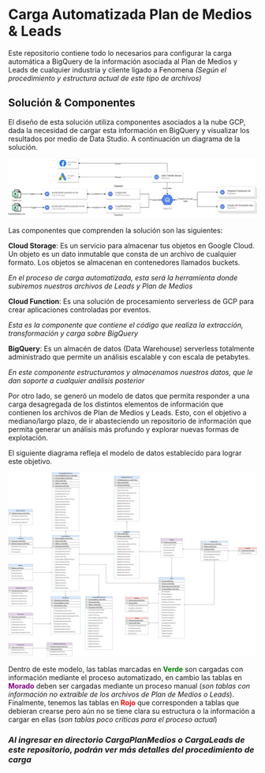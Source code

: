 # Carga Automatizada Plan de Medios & Leads

Este repositorio contiene todo lo necesarios para configurar la carga automática a BigQuery de la información asociada al Plan de Medios y Leads de cualquier industria y cliente ligado a Fenomena *(Según el procedimiento y estructura actual de este tipo de archivos)*

## Solución & Componentes
El diseño de esta solución utiliza componentes asociados a la nube GCP, dada la necesidad de cargar esta información en BigQuery y visualizar los resultados por medio de Data Studio. A continuación un diagrama de la solución.

![Arquitectura Solución Automatización](images/Fenomena_Arquitectura.jpg)

Las componentes que comprenden la solución son las siguientes:

**Cloud Storage**: Es un servicio para almacenar tus objetos en Google Cloud. Un objeto es un dato inmutable que consta de un archivo de cualquier formato. Los objetos se almacenan en contenedores llamados buckets. 

*En el proceso de carga automatizada, esta será la herramienta donde subiremos nuestros archivos de Leads y Plan de Medios*

**Cloud Function**: Es una solución de procesamiento serverless de GCP para crear aplicaciones controladas por eventos. 

*Esta es la componente que contiene el código que realiza la extracción, transformación y carga sobre BigQuery*

**BigQuery**: Es un almacén de datos (Data Warehouse) serverless totalmente administrado que permite un análisis escalable y con escala de petabytes.

*En este componente estructuramos y almacenamos nuestros datos, que le dan soporte a cualquier análisis posterior*

Por otro lado, se generó un modelo de datos que permita responder a una carga desagregada de los distintos elementos de información que contienen los archivos de Plan de Medios y Leads. Esto, con el objetivo a mediano/largo plazo, de ir abasteciendo un repositorio de información que permita generar un análisis más profundo y explorar nuevas formas de explotación. 

El siguiente diagrama refleja el modelo de datos establecido para lograr este objetivo.

[![Modelo de datos solución](images/Fenomena_modelo_datos.jpg)](https://viewer.diagrams.net/?page-id=Vxb6hPsQ-BPTseJJH3xb&highlight=0000ff&edit=_blank&layers=1&nav=1&page-id=Vxb6hPsQ-BPTseJJH3xb#G1nt1bHHiCCEFjgPvGNnVYK4f8lPGxfg85)

Dentro de este modelo, las tablas marcadas en <span style="color:green">**Verde**</span> son cargadas con información mediante el proceso automatizado, en cambio las tablas en <span style="color:purple">**Morado**</span> deben ser cargadas mediante un proceso manual (*son tablas con información no extraíble de los archivos de Plan de Medios o Leads*). Finalmente, tenemos las tablas en <span style="color:red">**Rojo**</span> que corresponden a tablas que debieran crearse pero aún no se tiene clara su estructura o la información a cargar en ellas (*son tablas poco críticas para el proceso actual*)

### ***Al ingresar en directorio CargaPlanMedios o CargaLeads de este repositorio, podrán ver más detalles del procedimiento de carga***
